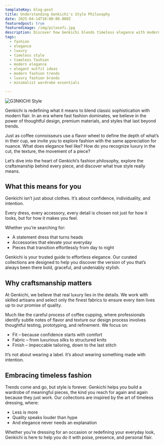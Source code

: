 ```yaml
---
templateKey: blog-post
title: Understanding Genkichi's Style Philosophy
date: 2025-04-14T10:00:00.000Z
featuredpost: true
featuredimage: /img/pilosofi.jpg
description: Discover how Genkichi blends timeless elegance with modern sophistication
tags:
  - fashion
  - elegance
  - luxury
  - timeless style
  - timeless fashion
  - modern elegance
  - elegant outfit ideas
  - modern fashion trends
  - luxury fashion brands
  - minimalist wardrobe essentials

---
```

![G3NKICHI Style](/img/pilosofi.jpg)

Genkichi is redefining what it means to blend classic sophistication with modern flair. In an era where fast fashion dominates, we believe in the power of thoughtful design, premium materials, and styles that last beyond trends.

Just as coffee connoisseurs use a flavor wheel to define the depth of what’s in their cup, we invite you to explore fashion with the same appreciation for nuance. What does elegance feel like? How do you recognize luxury in the cut, the texture, the movement of a piece?

Let’s dive into the heart of Genkichi’s fashion philosophy, explore the craftsmanship behind every piece, and discover what true style really means.

## What this means for you

Genkichi isn’t just about clothes. It’s about confidence, individuality, and intention. 

Every dress, every accessory, every detail is chosen not just for how it looks, but for how it makes you feel.

Whether you’re searching for:

* A statement dress that turns heads
* Accessories that elevate your everyday
* Pieces that transition effortlessly from day to night

Genkichi is your trusted guide to effortless elegance. Our curated collections are designed to help you discover the version of you that’s always been there bold, graceful, and undeniably stylish.

## Why craftsmanship matters

At Genkichi, we believe that real luxury lies in the details. We work with skilled artisans and select only the finest fabrics to ensure every item lives up to our promise of quality.

Much like the careful process of coffee cupping, where professionals identify subtle notes of flavor and texture our design process involves thoughtful testing, prototyping, and refinement. We focus on:

* Fit – because confidence starts with comfort
* Fabric – from luxurious silks to structured knits
* Finish – impeccable tailoring, down to the last stitch

It’s not about wearing a label. It’s about wearing something made with intention.

## Embracing timeless fashion

Trends come and go, but style is forever. Genkichi helps you build a wardrobe of meaningful pieces, the kind you reach for again and again because they just work. Our collections are inspired by the art of timeless dressing, where:

* Less is more
* Quality speaks louder than hype
* And elegance never needs an explanation

Whether you’re dressing for an occasion or redefining your everyday look, Genkichi is here to help you do it with poise, presence, and personal flair.